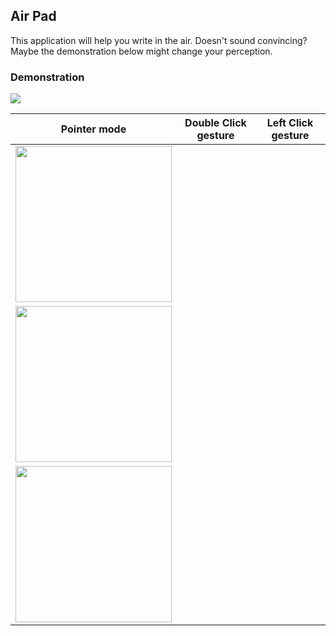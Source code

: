## Air Pad

This application will help you write in the air. Doesn't sound convincing? Maybe the demonstration below might change your perception. 

### Demonstration

<img src="https://github.com/GSAUC3/inDir/blob/main/icon/airpad.gif">



|Pointer mode|Double Click gesture|Left Click gesture|
|:-------:|:--------:|:------:|
|<img src="https://github.com/GSAUC3/inDir/blob/main/icon/ss1.png" width ="250" height ="250"> |
<img src="https://github.com/GSAUC3/inDir/blob/main/icon/ss2.png" width ="250" height ="250">| 
<img src="https://github.com/GSAUC3/inDir/blob/main/icon/ss3.png" width ="250" height ="250"> |
